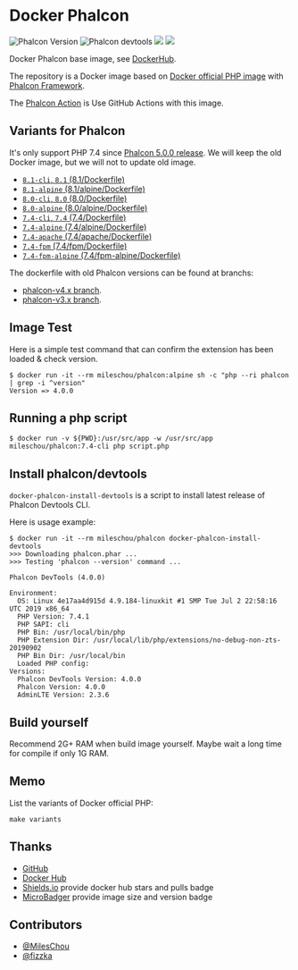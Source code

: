 # Docker Phalcon

![Phalcon Version](https://img.shields.io/badge/Phalcon-5.0.4-blue.svg)
![Phalcon devtools](https://img.shields.io/badge/phalcon--devtools-4.2.0-blue.svg)
[![](https://img.shields.io/docker/stars/mileschou/phalcon.svg)](https://hub.docker.com/r/mileschou/phalcon/)
[![](https://img.shields.io/docker/pulls/mileschou/phalcon.svg)](https://hub.docker.com/r/mileschou/phalcon/)

Docker Phalcon base image, see [DockerHub](https://hub.docker.com/r/mileschou/phalcon/).

The repository is a Docker image based on [Docker official PHP image](https://hub.docker.com/_/php/) with [Phalcon Framework](https://phalcon.io/).

The [Phalcon Action](https://github.com/marketplace/actions/phalcon-action) is Use GitHub Actions with this image.

## Variants for Phalcon

It's only support PHP 7.4 since [Phalcon 5.0.0 release](https://blog.phalcon.io/post/phalcon-v5-0-0-and-v5-0-1-released). We will keep the old Docker image, but we will not to update old image.

* [`8.1-cli`, `8.1` (8.1/Dockerfile)](https://github.com/MilesChou/docker-phalcon/blob/master/8.1/Dockerfile)
* [`8.1-alpine` (8.1/alpine/Dockerfile)](https://github.com/MilesChou/docker-phalcon/blob/master/8.1/alpine/Dockerfile)
* [`8.0-cli`, `8.0` (8.0/Dockerfile)](https://github.com/MilesChou/docker-phalcon/blob/master/8.0/Dockerfile)
* [`8.0-alpine` (8.0/alpine/Dockerfile)](https://github.com/MilesChou/docker-phalcon/blob/master/8.0/alpine/Dockerfile)
* [`7.4-cli`, `7.4` (7.4/Dockerfile)](https://github.com/MilesChou/docker-phalcon/blob/master/7.4/Dockerfile)
* [`7.4-alpine` (7.4/alpine/Dockerfile)](https://github.com/MilesChou/docker-phalcon/blob/master/7.4/alpine/Dockerfile)
* [`7.4-apache` (7.4/apache/Dockerfile)](https://github.com/MilesChou/docker-phalcon/blob/master/7.4/apache/Dockerfile)
* [`7.4-fpm` (7.4/fpm/Dockerfile)](https://github.com/MilesChou/docker-phalcon/blob/master/7.4/fpm/Dockerfile)
* [`7.4-fpm-alpine` (7.4/fpm-alpine/Dockerfile)](https://github.com/MilesChou/docker-phalcon/blob/master/7.4/fpm-alpine/Dockerfile)

The dockerfile with old Phalcon versions can be found at branchs:

- [phalcon-v4.x branch](https://github.com/MilesChou/docker-phalcon/tree/phalcon-v4.x).
- [phalcon-v3.x branch](https://github.com/MilesChou/docker-phalcon/tree/phalcon-v3.x).

## Image Test

Here is a simple test command that can confirm the extension has been loaded & check version.

    $ docker run -it --rm mileschou/phalcon:alpine sh -c "php --ri phalcon | grep -i ^version" 
    Version => 4.0.0

## Running a php script

    $ docker run -v ${PWD}:/usr/src/app -w /usr/src/app mileschou/phalcon:7.4-cli php script.php

## Install phalcon/devtools

`docker-phalcon-install-devtools` is a script to install latest release of Phalcon Devtools CLI.

Here is usage example:

    $ docker run -it --rm mileschou/phalcon docker-phalcon-install-devtools
    >>> Downloading phalcon.phar ...
    >>> Testing 'phalcon --version' command ...
    
    Phalcon DevTools (4.0.0)
    
    Environment:
      OS: Linux 4e17aa4d915d 4.9.184-linuxkit #1 SMP Tue Jul 2 22:58:16 UTC 2019 x86_64
      PHP Version: 7.4.1
      PHP SAPI: cli
      PHP Bin: /usr/local/bin/php
      PHP Extension Dir: /usr/local/lib/php/extensions/no-debug-non-zts-20190902
      PHP Bin Dir: /usr/local/bin
      Loaded PHP config: 
    Versions:
      Phalcon DevTools Version: 4.0.0
      Phalcon Version: 4.0.0
      AdminLTE Version: 2.3.6

## Build yourself

Recommend 2G+ RAM when build image yourself. Maybe wait a long time for compile if only 1G RAM.

## Memo

List the variants of Docker official PHP:

    make variants

## Thanks

* [GitHub](https://github.com/)
* [Docker Hub](https://hub.docker.com/)
* [Shields.io](https://img.shields.io/) provide docker hub stars and pulls badge
* [MicroBadger](https://microbadger.com/) provide image size and version badge

## Contributors

* [@MilesChou](https://github.com/MilesChou)
* [@fizzka](https://github.com/fizzka)
